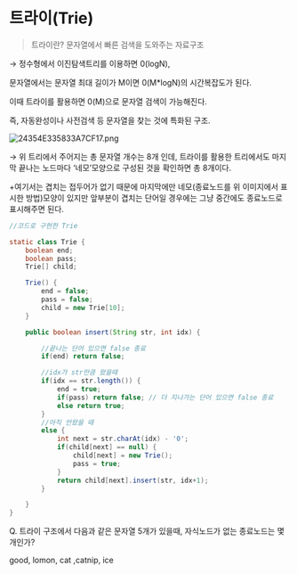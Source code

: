 # 트라이(Trie)

> 트라이란? 문자열에서 빠른 검색을 도와주는 자료구조
> 

→ 정수형에서 이진탐색트리를 이용하면 0(logN),

   문자열에서는 문자열 최대 길이가 M이면 0(M*logN)의 시간복잡도가 된다.

   이때 트라이를 활용하면 0(M)으로 문자열 검색이 가능해진다.

   즉, 자동완성이나 사전검색 등 문자열을 찾는 것에 특화된 구조.

![24354E335833A7CF17.png](https://prod-files-secure.s3.us-west-2.amazonaws.com/f08f4b84-05e4-4904-836b-ce80bb3ae186/f20053e0-7a48-4a7f-8148-b68d9573fa50/24354E335833A7CF17.png)

→ 위 트리에서 주어지는 총 문자열 개수는 8개 인데, 트라이를 활용한 트리에서도 마지막 끝나는 노드마다 ‘네모’모양으로 구성된 것을 확인하면 총 8개이다. 

+여기서는 겹치는 접두어가 없기 때문에 마지막에만 네모(종료노드를 위 이미지에서 표시한 방법)모양이 있지만 앞부분이 겹치는 단어일 경우에는 그냥 중간에도 종료노드로 표시해주면 된다.

```java
//코드로 구현한 Trie

static class Trie {
    boolean end;
    boolean pass;
    Trie[] child;

    Trie() {
        end = false;
        pass = false;
        child = new Trie[10];
    }

    public boolean insert(String str, int idx) {

        //끝나는 단어 있으면 false 종료
        if(end) return false;

        //idx가 str만큼 왔을때
        if(idx == str.length()) {
            end = true;
            if(pass) return false; // 더 지나가는 단어 있으면 false 종료
            else return true;
        }
        //아직 안왔을 때
        else {
            int next = str.charAt(idx) - '0';
            if(child[next] == null) {
                child[next] = new Trie();
                pass = true;
            }
            return child[next].insert(str, idx+1);
        }

    }
}
```

Q. 트라이 구조에서 다음과 같은 문자열 5개가 있을때, 자식노드가 없는 종료노드는 몇개인가?

good, lomon, cat ,catnip, ice